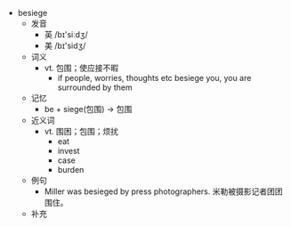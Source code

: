 - besiege
  - 发音
    - 英 /bɪ'siːdʒ/
    - 美 /bɪ'sidʒ/
  - 词义
    - vt. 包围；使应接不暇
      - if people, worries, thoughts etc besiege you, you are surrounded by them
  - 记忆
    - be + siege(包围) → 包围
  - 近义词
    - vt. 围困；包围；烦扰
      - eat
      - invest
      - case
      - burden
  - 例句
    - Miller was besieged by press photographers. 米勒被摄影记者团团围住。
  - 补充